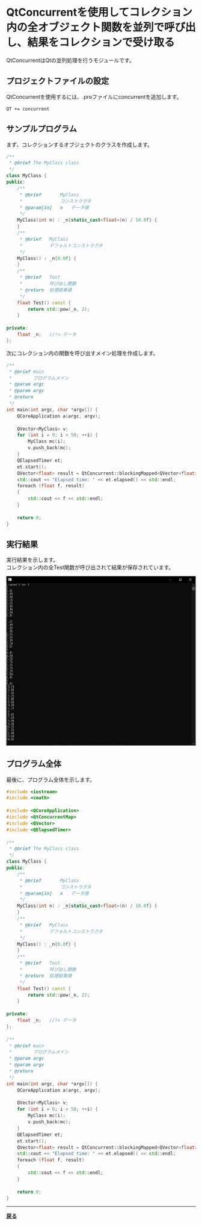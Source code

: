 # QtConcurrentを使用してコレクション内の全オブジェクト関数を並列で呼び出し、結果をコレクションで受け取る

QtConcurrentはQtの並列処理を行うモジュールです。

## プロジェクトファイルの設定

QtConcurrentを使用するには、.proファイルにconcurrentを追加します。
```
QT += concurrent
```

## サンプルプログラム

まず、コレクションするオブジェクトのクラスを作成します。

```cpp
/**
 * @brief The MyClass class
 */
class MyClass {
public:
    /**
     * @brief       MyClass
     *              コンストラクタ
     * @param[in]   n   データ値
     */
    MyClass(int n) : _n{static_cast<float>(n) / 10.0f} {
    }
    /**
     * @brief   MyClass
     *          デフォルトコンストラクタ
     */
    MyClass() : _n{0.0f} {
    }
    /**
     * @brief   Test
     *          呼び出し関数
     * @return  処理結果値
     */
    float Test() const {
        return std::pow(_n, 2);
    }

private:
    float _n;   //!< データ
};
```

次にコレクション内の関数を呼び出すメイン処理を作成します。

```cpp
/**
 * @brief main
 *        プログラムメイン
 * @param argc
 * @param argv
 * @return
 */
int main(int argc, char *argv[]) {
    QCoreApplication a(argc, argv);

    QVector<MyClass> v;
    for (int i = 0; i < 50; ++i) {
        MyClass mc(i);
        v.push_back(mc);
    }
    QElapsedTimer et;
    et.start();
    QVector<float> result = QtConcurrent::blockingMapped<QVector<float> >(v.begin(), v.end(), &MyClass::Test);
    std::cout << "Elapsed time: " << et.elapsed() << std::endl;
    foreach (float f, result)
    {
        std::cout << f << std::endl;
    }

    return 0;
}
```

## 実行結果

実行結果を示します。<br>
コレクション内の全Test関数が呼び出されて結果が保存されています。

![実行結果](result3.png)

## プログラム全体

最後に、プログラム全体を示します。
```cpp
#include <iostream>
#include <cmath>

#include <QCoreApplication>
#include <QtConcurrentMap>
#include <QVector>
#include <QElapsedTimer>

/**
 * @brief The MyClass class
 */
class MyClass {
public:
    /**
     * @brief       MyClass
     *              コンストラクタ
     * @param[in]   n   データ値
     */
    MyClass(int n) : _n{static_cast<float>(n) / 10.0f} {
    }
    /**
     * @brief   MyClass
     *          デフォルトコンストラクタ
     */
    MyClass() : _n{0.0f} {
    }
    /**
     * @brief   Test
     *          呼び出し関数
     * @return  処理結果値
     */
    float Test() const {
        return std::pow(_n, 2);
    }

private:
    float _n;   //!< データ
};

/**
 * @brief main
 *        プログラムメイン
 * @param argc
 * @param argv
 * @return
 */
int main(int argc, char *argv[]) {
    QCoreApplication a(argc, argv);

    QVector<MyClass> v;
    for (int i = 0; i < 50; ++i) {
        MyClass mc(i);
        v.push_back(mc);
    }
    QElapsedTimer et;
    et.start();
    QVector<float> result = QtConcurrent::blockingMapped<QVector<float> >(v.begin(), v.end(), &MyClass::Test);
    std::cout << "Elapsed time: " << et.elapsed() << std::endl;
    foreach (float f, result)
    {
        std::cout << f << std::endl;
    }

    return 0;
}
```

***
**[戻る](../Qt.html)**